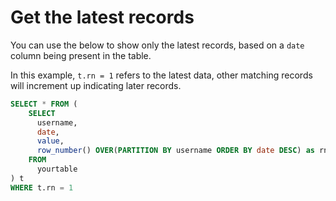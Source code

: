 # Get the latest records

You can use the below to show only the latest records, based on a `date` column being present in the table.

In this example, `t.rn = 1` refers to the latest data, other matching records will increment up indicating later records.

```sql
SELECT * FROM (
    SELECT
      username,
      date,
      value,
      row_number() OVER(PARTITION BY username ORDER BY date DESC) as rn
    FROM
      yourtable
) t
WHERE t.rn = 1
```
